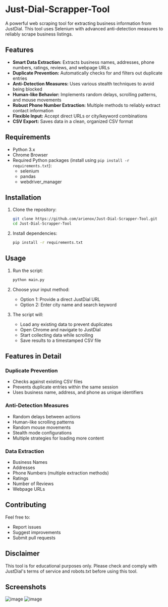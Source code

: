 # Just-Dial-Scrapper-Tool

A powerful web scraping tool for extracting business information from JustDial. This tool uses Selenium with advanced anti-detection measures to reliably scrape business listings.

## Features

- **Smart Data Extraction:** Extracts business names, addresses, phone numbers, ratings, reviews, and webpage URLs
- **Duplicate Prevention:** Automatically checks for and filters out duplicate entries
- **Anti-Detection Measures:** Uses various stealth techniques to avoid being blocked
- **Human-like Behavior:** Implements random delays, scrolling patterns, and mouse movements
- **Robust Phone Number Extraction:** Multiple methods to reliably extract contact information
- **Flexible Input:** Accept direct URLs or city/keyword combinations
- **CSV Export:** Saves data in a clean, organized CSV format

## Requirements

- Python 3.x
- Chrome Browser
- Required Python packages (install using `pip install -r requirements.txt`):
  - selenium
  - pandas
  - webdriver_manager

## Installation

1. Clone the repository:
   ```bash
   git clone https://github.com/arienox/Just-Dial-Scrapper-Tool.git
   cd Just-Dial-Scrapper-Tool
   ```

2. Install dependencies:
   ```bash
   pip install -r requirements.txt
   ```

## Usage

1. Run the script:
   ```bash
   python main.py
   ```

2. Choose your input method:
   - Option 1: Provide a direct JustDial URL
   - Option 2: Enter city name and search keyword

3. The script will:
   - Load any existing data to prevent duplicates
   - Open Chrome and navigate to JustDial
   - Start collecting data while scrolling
   - Save results to a timestamped CSV file

## Features in Detail

### Duplicate Prevention
- Checks against existing CSV files
- Prevents duplicate entries within the same session
- Uses business name, address, and phone as unique identifiers

### Anti-Detection Measures
- Random delays between actions
- Human-like scrolling patterns
- Random mouse movements
- Stealth mode configurations
- Multiple strategies for loading more content

### Data Extraction
- Business Names
- Addresses
- Phone Numbers (multiple extraction methods)
- Ratings
- Number of Reviews
- Webpage URLs

## Contributing

Feel free to:
- Report issues
- Suggest improvements
- Submit pull requests

## Disclaimer

This tool is for educational purposes only. Please check and comply with JustDial's terms of service and robots.txt before using this tool.

## Screenshots 

   ![image](https://github.com/user-attachments/assets/db720fd4-a662-4571-bcca-44fe20f242aa)
   ![image](https://github.com/user-attachments/assets/02af2345-6095-4a33-a229-ead54046abd5)

